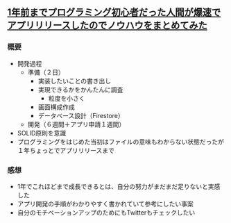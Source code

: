 ## [1年前までプログラミング初心者だった人間が爆速でアプリリリースしたのでノウハウをまとめてみた](https://qiita.com/yukiomura0319/items/aa5d0440e41ebcd7d35c)
### 概要
- 開発過程
  - 準備（２日）
    - 実装したいことの書き出し
    - 実現できるかをかんたんに調査
      - 粒度を小さく
    - 画面構成作成
    - データベース設計（Firestore）
  - 開発（６週間＋アプリ申請１週間）
- SOLID原則を意識
- プログラミングをはじめた当初はファイルの意味もわからない状態だったが１年ちょっとでアプリリリースまで

### 感想
- 1年でこれほどまで成長できるとは、自分の努力がまだまだ足りないと実感した
- アプリ開発の手順がわかりやすく書かれていて参考にしたい事案
- 自分のモチベーションアップのためにもTwitterもチェックしたい
